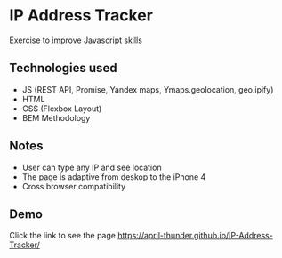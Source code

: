 
# IP Address Tracker

Exercise to improve Javascript skills

## Technologies used

- JS (REST API, Promise, Yandex maps, Ymaps.geolocation, geo.ipify)
- HTML
- CSS (Flexbox Layout)
- BEM Methodology

## Notes

- User can type any IP and see location
- The page is adaptive from deskop to the iPhone 4
- Сross browser compatibility

## Demo

Click the link to see the page https://april-thunder.github.io/IP-Address-Tracker/



